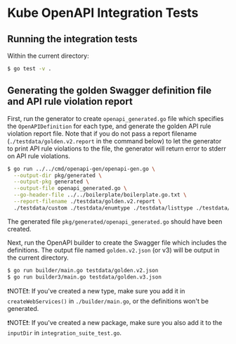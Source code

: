 # Kube OpenAPI Integration Tests

## Running the integration tests

Within the current directory:

```bash
$ go test -v .
```

## Generating the golden Swagger definition file and API rule violation report

First, run the generator to create `openapi_generated.go` file which specifies
the `OpenAPIDefinition` for each type, and generate the golden API rule
violation report file. Note that if you do not pass a report
filename (`./testdata/golden.v2.report` in the command below) to let the generator
to print API rule violations to the file, the generator will return error to stderr
on API rule violations.

```bash
$ go run ../../cmd/openapi-gen/openapi-gen.go \
  --output-dir pkg/generated \
  --output-pkg generated \
  --output-file openapi_generated.go \
  --go-header-file ../../boilerplate/boilerplate.go.txt \
  --report-filename ./testdata/golden.v2.report \
  ./testdata/custom ./testdata/enumtype ./testdata/listtype ./testdata/maptype ./testdata/structtype ./testdata/dummytype ./testdata/uniontype ./testdata/defaults ./testdata/valuevalidation
```
The generated file `pkg/generated/openapi_generated.go` should have been created.

Next, run the OpenAPI builder to create the Swagger file which includes
the definitions. The output file named `golden.v2.json` (or v3) will be output in
the current directory.

```bash
$ go run builder/main.go testdata/golden.v2.json
$ go run builder3/main.go testdata/golden.v3.json
```

❗NOTE❗: If you've created a new type, make sure you add it in `createWebServices()` in
`./builder/main.go`, or the definitions won't be generated.

❗NOTE❗: If you've created a new package, make sure you also add it to the
`inputDir` in `integration_suite_test.go`.
